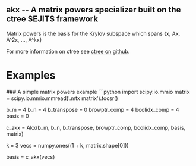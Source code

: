akx -- A matrix powers specializer built on the ctree SEJITS framework
-------

Matrix powers is the basis for the Krylov subspace which spans {x, Ax, A^2x, ..., A^kx}

For more information on ctree see [ctree on github](http://github.com/ucb-sejits/ctree>).

Examples
=============

<a name='simple'/>
### A simple matrix powers example
```python
import scipy.io.mmio
matrix = scipy.io.mmio.mmread('.mtx matrix').tocsr()

b_m = 4
b_n = 4
b_transpose = 0
browptr_comp = 4
bcolidx_comp = 4
basis = 0

c_akx = Akx(b_m, b_n, b_transpose, browptr_comp, bcolidx_comp, basis, matrix)

k = 3
vecs = numpy.ones((1 + k, matrix.shape[0]))

basis = c_akx(vecs)
```